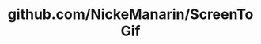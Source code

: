 ---
layout: post
title: github.com/NickeManarin/ScreenToGif
categories: link
tags: [انگلیسی, برنامه‌نویسی]
---